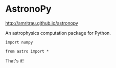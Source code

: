 AstronoPy
=========
http://amritrau.github.io/astronopy

An astrophysics computation package for Python.

`import numpy`     

`from astro import *`

That's it!
